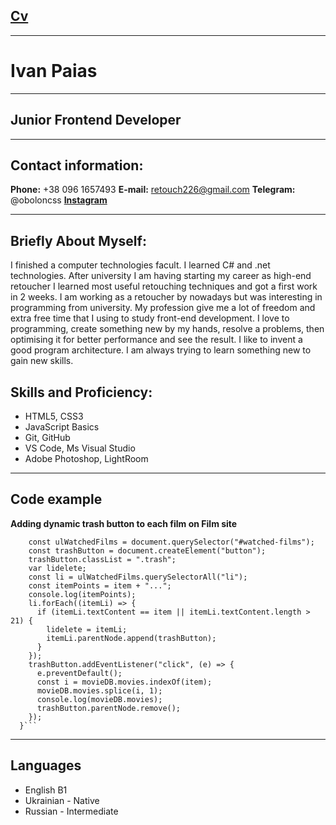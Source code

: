 ## [**Cv**](https://retouch226.github.io/rsschool-cv/cv)

---

# Ivan Paias

---

## Junior Frontend Developer

---

## Contact information:

**Phone:** +38 096 1657493
**E-mail:** retouch226@gmail.com
**Telegram:** @oboloncss
[**Instagram**](https://www.instagram.com/iv_retouch/)

---

## Briefly About Myself:

I finished a computer technologies facult. I learned C# and .net technologies. After university I am having starting my career as high-end retoucher I learned most useful retouching techniques and got a first work in 2 weeks. I am working as a retoucher by nowadays but was interesting in programming from university. My profession give me a lot of freedom and extra free time that I using to study front-end development. I love to programming, create something new by my hands, resolve a problems, then optimising it for better performance and see the result. I like to invent a good program architecture. I am always trying to learn something new to gain new skills.

## Skills and Proficiency:

- HTML5, CSS3
- JavaScript Basics
- Git, GitHub
- VS Code, Ms Visual Studio
- Adobe Photoshop, LightRoom

---

## Code example

**Adding dynamic trash button to each film on Film site**

````function addTrash(item) {
    const ulWatchedFilms = document.querySelector("#watched-films");
    const trashButton = document.createElement("button");
    trashButton.classList = ".trash";
    var lidelete;
    const li = ulWatchedFilms.querySelectorAll("li");
    const itemPoints = item + "...";
    console.log(itemPoints);
    li.forEach((itemLi) => {
      if (itemLi.textContent == item || itemLi.textContent.length > 21) {
        lidelete = itemLi;
        itemLi.parentNode.append(trashButton);
      }
    });
    trashButton.addEventListener("click", (e) => {
      e.preventDefault();
      const i = movieDB.movies.indexOf(item);
      movieDB.movies.splice(i, 1);
      console.log(movieDB.movies);
      trashButton.parentNode.remove();
    });
  }```
````

---

## Languages

- English B1
- Ukrainian - Native
- Russian - Intermediate
